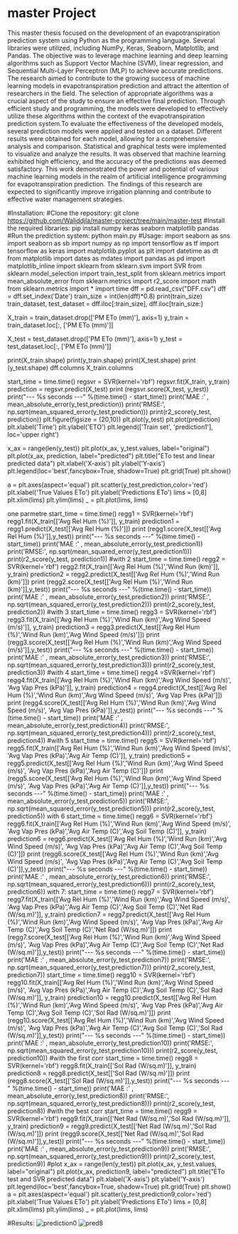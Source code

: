 
# master Project
This master thesis focused on the development of an evapotranspiration prediction system using Python as the programming language. Several libraries were utilized, including NumPy, Keras, Seaborn, Matplotlib, and Pandas. The objective was to leverage machine learning and deep learning algorithms such as Support Vector Machine (SVM), linear regression, and Sequential Multi-Layer Perceptron (MLP) to achieve accurate predictions. The research aimed to contribute to the growing success of machine learning models in evapotranspiration prediction and attract the attention of researchers in the field. The selection of appropriate algorithms was a crucial aspect of the study to ensure an effective final prediction. Through efficient study and programming, the models were developed to effectively utilize these algorithms within the context of the evapotranspiration prediction system.To evaluate the effectiveness of the developed models, several prediction models were applied and tested on a dataset. Different results were obtained for each model, allowing for a comprehensive analysis and comparison. Statistical and graphical tests were implemented to visualize and analyze the results. It was observed that machine learning exhibited high efficiency, and the accuracy of the predictions was deemed satisfactory. This work demonstrated the power and potential of various machine learning models in the realm of artificial intelligence programming for evapotranspiration prediction. The findings of this research are expected to significantly improve irrigation planning and contribute to effective water management strategies.


#Installation:
#Clone the repository:
git clone https://github.com/Waliddjla/master-project/tree/main/master-test 
#Install the required libraries:
pip install numpy keras seaborn matplotlib pandas
#Run the prediction system:
python main.py
#Usage:
import seaborn as sns
import seaborn as sb
import numpy as np
import tensorflow as tf
import tensorflow as keras
import matplotlib.pyplot as plt 
import datetime as dt
from matplotlib import dates as mdates 
import pandas as pd
import matplotlib_inline 
import sklearn
from sklearn.svm import SVR
from sklearn.model_selection import train_test_split 
from sklearn.metrics import mean_absolute_error
from sklearn.metrics import r2_score
import math
from sklearn.metrics import *
import time
dff = pd.read_csv("DFF.csv")
dff = dff.set_index('Date')
train_size = int(len(dff)*0.8)
print(train_size)
train_dataset, test_dataset = dff.iloc[:train_size], dff.iloc[train_size:]

X_train = train_dataset.drop(['PM ETo (mm)'], axis=1)
y_train = train_dataset.loc[:, ['PM ETo (mm)']]

X_test = test_dataset.drop(['PM ETo (mm)'], axis=1)
y_test = test_dataset.loc[:, ['PM ETo (mm)']]

print(X_train.shape)
print(y_train.shape)
print(X_test.shape)
print (y_test.shape)
dff.columns
X_train.columns

start_time = time.time()
regsvr = SVR(kernel='rbf')
regsvr.fit(X_train, y_train)
prediction = regsvr.predict(X_test)
print (regsvr.score(X_test, y_test))
print("--- %s seconds ---" %(time.time() -  start_time))
print('MAE :' , mean_absolute_error(y_test,prediction))
print('RMSE:', np.sqrt(mean_squared_error(y_test,prediction)))
print(r2_score(y_test, prediction))
plt.figure(figsize = (20,10))
plt.plot(y_test)
plt.plot(prediction)
plt.xlabel('Time')
plt.ylabel('ETO')
plt.legend(['Train set', 'prediction1'], loc='upper right')

x_ax = range(len(y_test))
plt.plot(x_ax, y_test.values, label="original")
plt.plot(x_ax, prediction, label="predicted")
plt.title("ETo test and linear predicted data")
plt.xlabel('X-axis')
plt.ylabel('Y-axis')
plt.legend(loc='best',fancybox=True, shadow=True)
plt.grid(True)
plt.show()           


a = plt.axes(aspect='equal')
plt.scatter(y_test,prediction,color='red')
plt.xlabel('True Values ETo')
plt.ylabel('Predictions ETo')
lims = [0,8]
plt.xlim(lims)
plt.ylim(lims)
_ = plt.plot(lims, lims)

one parmetre 
start_time = time.time()
regg1 = SVR(kernel='rbf')
regg1.fit(X_train[['Avg Rel Hum (%)']], y_train)
prediction1 = regg1.predict(X_test[['Avg Rel Hum (%)']])
print (regg1.score(X_test[['Avg Rel Hum (%)']],y_test))
print("--- %s seconds ---" %(time.time() -  start_time))
print('MAE :' , mean_absolute_error(y_test,prediction1))
print('RMSE:', np.sqrt(mean_squared_error(y_test,prediction1)))
print(r2_score(y_test, prediction1))
#with 2
start_time = time.time()
regg2 = SVR(kernel='rbf')
regg2.fit(X_train[['Avg Rel Hum (%)','Wind Run (km)']], y_train)
prediction2 = regg2.predict(X_test[['Avg Rel Hum (%)','Wind Run (km)']])
print (regg2.score(X_test[['Avg Rel Hum (%)','Wind Run (km)']],y_test))
print("--- %s seconds ---" %(time.time() -  start_time))
print('MAE :' , mean_absolute_error(y_test,prediction2))
print('RMSE:', np.sqrt(mean_squared_error(y_test,prediction2)))
print(r2_score(y_test, prediction2))
#with 3
start_time = time.time()
regg3 = SVR(kernel='rbf')
regg3.fit(X_train[['Avg Rel Hum (%)','Wind Run (km)','Avg Wind Speed (m/s)']], y_train)
prediction3 = regg3.predict(X_test[['Avg Rel Hum (%)','Wind Run (km)','Avg Wind Speed (m/s)']])
print (regg3.score(X_test[['Avg Rel Hum (%)','Wind Run (km)','Avg Wind Speed (m/s)']],y_test))
print("--- %s seconds ---" %(time.time() -  start_time))
print('MAE :' , mean_absolute_error(y_test,prediction3))
print('RMSE:', np.sqrt(mean_squared_error(y_test,prediction3)))
print(r2_score(y_test, prediction3))
#with 4
start_time = time.time()
regg4 =SVR(kernel='rbf')
regg4.fit(X_train[['Avg Rel Hum (%)','Wind Run (km)','Avg Wind Speed (m/s)', 'Avg Vap Pres (kPa)']], y_train)
prediction4 = regg4.predict(X_test[['Avg Rel Hum (%)','Wind Run (km)','Avg Wind Speed (m/s)', 'Avg Vap Pres (kPa)']])
print (regg4.score(X_test[['Avg Rel Hum (%)','Wind Run (km)','Avg Wind Speed (m/s)', 'Avg Vap Pres (kPa)']],y_test))
print("--- %s seconds ---" %(time.time() -  start_time))
print('MAE :' , mean_absolute_error(y_test,prediction4))
print('RMSE:', np.sqrt(mean_squared_error(y_test,prediction4)))
print(r2_score(y_test, prediction4))
#with 5
start_time = time.time()
regg5 = SVR(kernel='rbf')
regg5.fit(X_train[['Avg Rel Hum (%)','Wind Run (km)','Avg Wind Speed (m/s)', 'Avg Vap Pres (kPa)','Avg Air Temp (C)']], y_train)
prediction5 = regg5.predict(X_test[['Avg Rel Hum (%)','Wind Run (km)','Avg Wind Speed (m/s)', 'Avg Vap Pres (kPa)','Avg Air Temp (C)']])
print (regg5.score(X_test[['Avg Rel Hum (%)','Wind Run (km)','Avg Wind Speed (m/s)', 'Avg Vap Pres (kPa)','Avg Air Temp (C)']],y_test))
print("--- %s seconds ---" %(time.time() -  start_time))
print('MAE :' , mean_absolute_error(y_test,prediction5))
print('RMSE:', np.sqrt(mean_squared_error(y_test,prediction5)))
print(r2_score(y_test, prediction5))
with 6
start_time = time.time()
regg6 = SVR(kernel='rbf')
regg6.fit(X_train[['Avg Rel Hum (%)','Wind Run (km)','Avg Wind Speed (m/s)', 'Avg Vap Pres (kPa)','Avg Air Temp (C)','Avg Soil Temp (C)']], y_train)
prediction6 = regg6.predict(X_test[['Avg Rel Hum (%)','Wind Run (km)','Avg Wind Speed (m/s)', 'Avg Vap Pres (kPa)','Avg Air Temp (C)','Avg Soil Temp (C)']])
print (regg6.score(X_test[['Avg Rel Hum (%)','Wind Run (km)','Avg Wind Speed (m/s)', 'Avg Vap Pres (kPa)','Avg Air Temp (C)','Avg Soil Temp (C)']],y_test))
print("--- %s seconds ---" %(time.time() -  start_time))
print('MAE :' , mean_absolute_error(y_test,prediction6))
print('RMSE:', np.sqrt(mean_squared_error(y_test,prediction6)))
print(r2_score(y_test, prediction6))
with 7:
start_time = time.time()
regg7 = SVR(kernel='rbf')
regg7.fit(X_train[['Avg Rel Hum (%)','Wind Run (km)','Avg Wind Speed (m/s)', 'Avg Vap Pres (kPa)','Avg Air Temp (C)','Avg Soil Temp (C)','Net Rad (W/sq.m)']], y_train)
prediction7 = regg7.predict(X_test[['Avg Rel Hum (%)','Wind Run (km)','Avg Wind Speed (m/s)', 'Avg Vap Pres (kPa)','Avg Air Temp (C)','Avg Soil Temp (C)','Net Rad (W/sq.m)']])
print (regg7.score(X_test[['Avg Rel Hum (%)','Wind Run (km)','Avg Wind Speed (m/s)', 'Avg Vap Pres (kPa)','Avg Air Temp (C)','Avg Soil Temp (C)','Net Rad (W/sq.m)']],y_test))
print("--- %s seconds ---" %(time.time() -  start_time))
print('MAE :' , mean_absolute_error(y_test,prediction7))
print('RMSE:', np.sqrt(mean_squared_error(y_test,prediction7)))
print(r2_score(y_test, prediction7))
start_time = time.time()
regg10 = SVR(kernel='rbf')
regg10.fit(X_train[['Avg Rel Hum (%)','Wind Run (km)','Avg Wind Speed (m/s)', 'Avg Vap Pres (kPa)','Avg Air Temp (C)','Avg Soil Temp (C)','Sol Rad (W/sq.m)']], y_train)
prediction10 = regg10.predict(X_test[['Avg Rel Hum (%)','Wind Run (km)','Avg Wind Speed (m/s)', 'Avg Vap Pres (kPa)','Avg Air Temp (C)','Avg Soil Temp (C)','Sol Rad (W/sq.m)']])
print (regg10.score(X_test[['Avg Rel Hum (%)','Wind Run (km)','Avg Wind Speed (m/s)', 'Avg Vap Pres (kPa)','Avg Air Temp (C)','Avg Soil Temp (C)','Sol Rad (W/sq.m)']],y_test))
print("--- %s seconds ---" %(time.time() -  start_time))
print('MAE :' , mean_absolute_error(y_test,prediction10))
print('RMSE:', np.sqrt(mean_squared_error(y_test,prediction10)))
print(r2_score(y_test, prediction10))
#with the first corr
start_time = time.time()
regg8 = SVR(kernel='rbf')
regg8.fit(X_train[['Sol Rad (W/sq.m)']], y_train)
prediction8 = regg8.predict(X_test[['Sol Rad (W/sq.m)']])
print (regg8.score(X_test[['Sol Rad (W/sq.m)']],y_test))
print("--- %s seconds ---" %(time.time() -  start_time))
print('MAE :' , mean_absolute_error(y_test,prediction8))
print('RMSE:', np.sqrt(mean_squared_error(y_test,prediction8)))
print(r2_score(y_test, prediction8))
#with the best corr
start_time = time.time()
regg9 = SVR(kernel='rbf')
regg9.fit(X_train[['Net Rad (W/sq.m)','Sol Rad (W/sq.m)']], y_train)
prediction9 = regg9.predict(X_test[['Net Rad (W/sq.m)','Sol Rad (W/sq.m)']])
print (regg9.score(X_test[['Net Rad (W/sq.m)','Sol Rad (W/sq.m)']],y_test))
print("--- %s seconds ---" %(time.time() -  start_time))
print('MAE :' , mean_absolute_error(y_test,prediction9))
print('RMSE:', np.sqrt(mean_squared_error(y_test,prediction9)))
print(r2_score(y_test, prediction9))
#plot
x_ax = range(len(y_test))
plt.plot(x_ax, y_test.values, label="original")
plt.plot(x_ax, prediction9, label="predicted")
plt.title("ETo test and SVR predicted data")
plt.xlabel('X-axis')
plt.ylabel('Y-axis')
plt.legend(loc='best',fancybox=True, shadow=True)
plt.grid(True)
plt.show()           
a = plt.axes(aspect='equal')
plt.scatter(y_test,prediction9,color='red')
plt.xlabel('True Values ETo')
plt.ylabel('Predictions ETo')
lims = [0,8]
plt.xlim(lims)
plt.ylim(lims)
_ = plt.plot(lims, lims)




#Results:
![prediction0](https://github.com/Waliddjla/master-project/assets/62522548/f51e5acc-594e-4d32-b053-4d2deccbbef9)
![pred8](https://github.com/Waliddjla/master-project/assets/62522548/2d11d2fb-3d1b-4efe-8a98-a0546b4db9ae)





